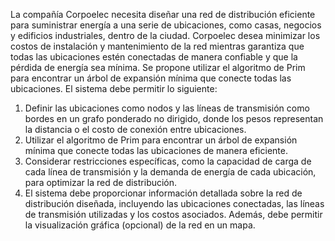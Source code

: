 La compañía Corpoelec necesita diseñar una red de distribución eficiente para suministrar energía a una serie de ubicaciones, como casas, negocios y edificios industriales, dentro de la ciudad. Corpoelec desea minimizar los costos de instalación y mantenimiento de la red mientras garantiza que todas las ubicaciones estén conectadas de manera confiable y que la pérdida de energía sea mínima. Se propone utilizar el algoritmo de Prim para encontrar un árbol de expansión mínima que conecte todas las ubicaciones. El sistema debe permitir lo siguiente:

  1. Definir las ubicaciones como nodos y las líneas de transmisión como bordes en un grafo ponderado no dirigido, donde los pesos representan la distancia o el costo de conexión entre ubicaciones.
  2. Utilizar el algoritmo de Prim para encontrar un árbol de expansión mínima que conecte todas las ubicaciones de manera eficiente.
  3. Considerar restricciones específicas, como la capacidad de carga de cada línea de transmisión y la demanda de energía de cada ubicación, para optimizar la red de distribución.
  4. El sistema debe proporcionar información detallada sobre la red de distribución diseñada, incluyendo las ubicaciones conectadas, las líneas de transmisión utilizadas y los costos asociados. Además, debe permitir la visualización gráfica (opcional) de la red en un mapa.


